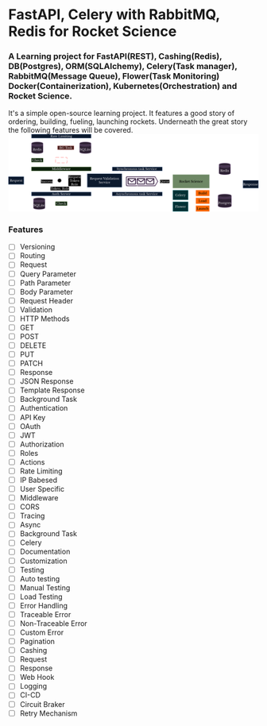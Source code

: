 # <primary> FastAPI, Celery with RabbitMQ, Redis for Rocket Science </primary>
### A Learning project for FastAPI(REST), Cashing(Redis), DB(Postgres), ORM(SQLAlchemy), Celery(Task manager), RabbitMQ(Message Queue), Flower(Task Monitoring) Docker(Containerization), Kubernetes(Orchestration) and Rocket Science.
It's a simple open-source learning project. It features a good story of ordering, building, fueling, launching rockets. Underneath the great story the following features will be covered.
![Project Architecture](architecture.png)
### Features
- [ ] Versioning
- [ ] Routing
- [ ]  Request
  - [ ]  Query Parameter 
  - [ ]  Path Parameter 
  - [ ]  Body Parameter 
  - [ ]  Request Header 
  - [ ]  Validation 
- [ ]  HTTP Methods 
  - [ ]  GET 
  - [ ]  POST 
  - [ ]  DELETE 
  - [ ]  PUT 
  - [ ]  PATCH 
- [ ]  Response 
  - [ ]  JSON Response 
  - [ ]  Template Response 
  - [ ]  Background Task 
- [ ]  Authentication 
  - [ ]  API Key 
  - [ ]  OAuth 
  - [ ]  JWT 
- [ ]  Authorization 
  - [ ]  Roles 
  - [ ]  Actions 
- [ ]  Rate Limiting 
  - [ ]  IP Babesed 
  - [ ]  User Specific 
- [ ]  Middleware 
  - [ ]  CORS 
  - [ ]  Tracing 
- [ ]  Async 
  - [ ]  Background Task 
  - [ ]  Celery 
- [ ]  Documentation 
  - [ ]  Customization 
- [ ]  Testing 
  - [ ]  Auto testing 
  - [ ]  Manual Testing 
  - [ ]  Load Testing 
- [ ]  Error Handling 
  - [ ]  Traceable Error 
  - [ ]  Non-Traceable Error 
  - [ ]  Custom Error 
- [ ]  Pagination 
- [ ]  Cashing 
  - [ ]  Request 
  - [ ]  Response 
- [ ]  Web Hook 
- [ ]  Logging 
- [ ]  CI-CD 
- [ ]  Circuit Braker 
- [ ]  Retry Mechanism 